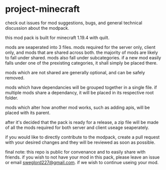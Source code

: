 # project-minecraft
check out issues for mod suggestions, bugs, and general technical discussion about the modpack.

this mod pack is built for minecraft 1.19.4 with quilt.

mods are seaperated into 3 files. mods required for the server only, client only, and mods that are shared across both. the majority of mods are likely to fall under shared. mods also fall under subcategories. if a new mod easily falls under one of the prexisting categories, it shall simply be placed there.

mods which are not shared are generally optional, and can be safely removed.

mods which have dependancies will be grouped together in a single file. if multiple mods share a dependancy, it will be placed in its respective root folder.

mods which alter how another mod works, such as adding apis, will be placed with its parent.

after it's decided that the pack is ready for a release, a zip file will be made of all the mods required for both server and client useage seaperately.

if you would like to directly contribute to the modpack, create a pull request with your desired changes and they will be reviewed as soon as possible.

final note: this repo is public for convenance and to easily share with friends. if you wish to not have your mod in this pack, please leave an issue or email sweglord227@gmail.com. if we wish to continue useing your mod.

